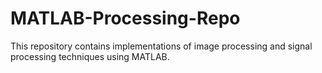 # MATLAB-Processing-Repo
This repository contains implementations of image processing and signal processing techniques using MATLAB.
